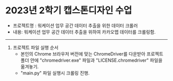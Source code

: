 2023년 2학기 캡스톤디자인 수업
=============

* 프로젝트명 : 워케이션 업무 공간 데이터 추출을 위한 데이터 크롤러
* 내용: 워케이션 업무 공간 데이터 추출을 위하여 카카오맵 데이터를 크롤링함.

--------------

1. 프로젝트 파일 실행 순서
    * 본인의 Chrome 브라우저 버전에 맞는 ChromeDriver를 다운받아 프로젝트 폴더 안에 "chromedriver.exe" 파일과 "LICENSE.chromedriver" 파일을 옮겨놓기.
    * "main.py" 파일 실행시 크롤링 진행.